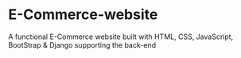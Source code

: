 # E-Commerce-website
A functional E-Commerce website built with HTML, CSS, JavaScript, BootStrap &amp; Django supporting the back-end
